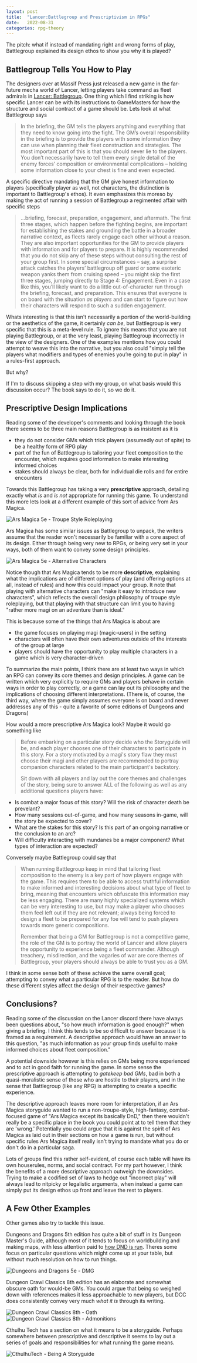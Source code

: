 ```yaml
---
layout: post
title:  "Lancer:Battlegroup and Prescriptivism in RPGs"
date:   2022-08-31
categories: rpg-theory
---
```


The pitch: what if instead of mandating right and wrong forms of play, Battlegroup explained its design ethos to show you why it is played?

## Battlegroup Tells You How to Play

The designers over at Massif Press just released a new game in the far-future mecha world of Lancer, letting players take command as fleet admirals in [Lancer: Battlegroup][battlegroup]. One thing which I find striking is how specific Lancer can be with its instructions to GameMasters for how the structure and social contract of a game should be. Lets look at what Battlegroup says

> In the briefing, the GM tells the players anything and everything that they need to know going into the fight. The GM’s overall responsibility in the briefing is to provide the players with some information they can use when
planning their fleet construction and strategies. The most important part of this is that you should never lie to the
players. You don’t necessarily have to tell them every single detail of the enemy forces’ composition or
environmental complications – holding some information close to your chest is fine and even expected.

A specific directive mandating that the GM give honest information to players (specifically player as well, not characters, the distinction is important to Battlegroup's ethos). It even emphasizes this moreso by making the act of running a session of Battlegroup a regimented affair with specific steps

> ...briefing, forecast, preparation, engagement, and aftermath. The first three
stages, which happen before the fighting begins, are important for establishing the stakes and grounding the battle in
a broader narrative context, as fleets rarely engage each other without a reason. They are also important
opportunities for the GM to provide players with information and for players to prepare. It is highly recommended
that you do not skip any of these steps without consulting the rest of your group first.
In some special circumstances – say, a surprise attack catches the players’ battlegroup off guard or some esoteric
weapon yanks them from cruising speed – you might skip the first three stages, jumping directly to Stage 4:
Engagement. Even in a case like this, you’ll likely want to do a little out-of-character run through the briefing,
forecast, and preparation. This ensures that everyone is on board with the situation *as players* and can start to figure
out how their characters will respond to such a sudden engagement.

Whats interesting is that this isn't necessarily a portion of the world-building or the aesthetics of the game, it certainly *can be*, but Battlegroup is very specific that this is a meta-level rule. To ignore this means that you are not playing Battlegroup, or at the very least, playing Battlegroup incorrectly in the view of the designers. One of the examples mentions how you could attempt to weave this into the narrative, but you also could "simply tell the players what modifiers and types of enemies you’re going to put in play" in a rules-first approach.

But why?

If I'm to discuss skipping a step with my group, on what basis would this discussion occur? The book says to do it, so we do it.

## Prescriptive Design Implications

Reading some of the developer's comments and looking through the book there seems to be three main reasons Battlegroup is as insistent as it is
- they do not consider GMs which trick players (assumedly out of spite) to be a healthy form of RPG play
- part of the fun of Battlegroup is tailoring your fleet composition to the encounter, which requires good information to make interesting informed choices
- stakes should always be clear, both for individual die rolls and for entire encounters

Towards this Battlegroup has taking a very **prescriptive** approach, detailing exactly what *is* and *is not* appropriate for running this game. To understand this more lets look at a different example of this sort of advice from Ars Magica.

![Ars Magica 5e - Troupe Style Roleplaying](/assets/post-specific/battlegroup-prescriptivist/ars-troupe-style1.png)

Ars Magica has some similar issues as Battlegroup to unpack, the writers assume that the reader won't necessarily be familiar with a core aspect of its design. Either through being very new to RPGs, or being very set in your ways, both of them want to convey some design principles.

![Ars Magica 5e - Alternative Characters](/assets/post-specific/battlegroup-prescriptivist/ars-alternative-characters.png)

Notice though that Ars Magica tends to be more **descriptive**, explaining what the implications are of different options of play (and offering options at all, instead of rules) and how this could impact your group. It note that playing with alternative characters can "make it easy to introduce new characters", which reflects the overall design philosophy of troupe style roleplaying, but that playing with that structure can limit you to having "rather more magi on an adventure than is ideal."

This is because some of the things that Ars Magica is about are

- the game focuses on playing magi (magic-users) in the setting
- characters will often have their own adventures outside of the interests of the group at large
- players should have the opportunity to play multiple characters in a game which is very character-driven

To summarize the main points, I think there are at least two ways in which an RPG can convey its core themes and design principles. A game can be written which very explicitly to require GMs and players behave in certain ways in order to play correctly, or a game can lay out its philosophy and the implications of choosing different interpretations. (There is, of course, the third way, where the game simply assumes everyone is on board and never addresses any of this - quite a favorite of some editions of Dungeons and Dragons)

How would a more prescriptive Ars Magica look? Maybe it would go something like

> Before embarking on a particular story decide who the Storyguide will be, and each player chooses one of their characters to participate in this story. For a story motivated by a magi's story flaw they must choose their magi and other players are recommended to portray companion characters related to the main participant's backstory.
> 
> Sit down with all players and lay out the core themes and challenges of the story, being sure to answer ALL of the following as well as any additional questions players have:
- Is combat a major focus of this story? Will the risk of character death be prevelant?
- How many sessions out-of-game, and how many seasons in-game, will the story be expected to cover?
- What are the stakes for this story? Is this part of an ongoing narrative or the conclusion to an arc?
- Will difficulty interacting with mundanes be a major component? What types of interaction are expected?

Conversely maybe Battlegroup could say that

> When running Battlegroup keep in mind that tailoring fleet composition to the enemy is a key part of how players engage with the game. This requires them to be able to access truthful information to make informed and interesting decisions about what type of fleet to bring, meaning that encounters which obfuscate this information may be less engaging. There are many highly specialized systems which can be very interesting to use, but may make a player who chooses them feel left out if they are not relevant; always being forced to design a fleet to be prepared for any foe will tend to push players towards more generic compositions.
> 
> Remember that being a GM for Battlegroup is not a competitive game, the role of the GM is to portray the world of Lancer and allow players the opportunity to experience being a fleet commander. Although treachery, misdirection, and the vagaries of war are core themes of Battlegroup, your players should always be able to trust you as a GM.

I think in some sense both of these achieve the same overall goal; attempting to convey what a particular RPG is to the reader. But how do these different styles affect the design of their respective games?

## Conclusions?

Reading some of the discussion on the Lancer discord there have always been questions about, "so how much information is good enough?" when giving a briefing. I think this tends to be so difficult to answer because it is framed as a requirement. A descriptive approach would have an answer to this question, "as much information as your group finds useful to make informed choices about fleet composition." 

A potential downside however is this relies on GMs being more experienced and to act in good faith for running the game. In some sense the prescriptive approach is attempting to *gatekeep bad GMs*, bad in both a quasi-moralistic sense of those who are hostile to their players, and in the sense that Battlegroup (like any RPG) is attempting to create a specific experience.

The descriptive approach leaves more room for interpretation, if an Ars Magica storyguide wanted to run a non-troupe-style, high-fantasy, combat-focused game of "Ars Magica except its basically DnD," then there wouldn't really be a specific place in the book you could point at to tell them that they are 'wrong.' Potentially you could argue that it is against the spirit of Ars Magica as laid out in their sections on how a game is run, but without specific rules Ars Magica itself really isn't trying to mandate what you do or don't do in a particular saga.

Lots of groups find this rather self-evident, of course each table will have its own houserules, norms, and social contract. For my part however, I think the benefits of a more descriptive approach outweigh the downsides. Trying to make a codified set of laws to hedge out "incorrect play" will always lead to nitpicky or legalistic arguments, when instead a game can simply put its design ethos up front and leave the rest to players.

## A Few Other Examples

Other games also try to tackle this issue.

Dungeons and Dragons 5th edition has quite a bit of stuff in its Dungeon Master's Guide, although most of it tends to focus on worldbuilding and making maps, with less attention paid to [how DND is run][art-of-rulings]. Theres some focus on particular questions which might come up at your table, but without much resolution on how to run things.

![Dungeons and Dragons 5e - DMG](/assets/post-specific/battlegroup-prescriptivist/dnd-dmg.png)

Dungeon Crawl Classics 8th edition has an elaborate and somewhat obscure oath for would-be GMs. You could argue that being so weighed down with references makes it less approachable to new players, but DCC does consistently convey very much *what it is* through its writing.

![Dungeon Crawl Classics 8th - Oath](/assets/post-specific/battlegroup-prescriptivist/dcc-oath.png)
![Dungeon Crawl Classics 8th - Admonitions](/assets/post-specific/battlegroup-prescriptivist/dcc-admonitions.png)

Cthulhu Tech has a section on what it means to be a storyguide. Perhaps somewhere between prescriptive and descriptive it seems to lay out a series of goals and responsibilities for what running the game means.

![CthulhuTech - Being A Storyguide](/assets/post-specific/battlegroup-prescriptivist/cthulhutech-storyguide.png)


[battlegroup]: https://app.playrole.com/games/lancer-battlegroup/aae14179dfe4-lancer-battlegroup
[art-of-rulings]: https://thealexandrian.net/wordpress/4238/roleplaying-games/the-art-of-rulings